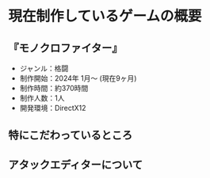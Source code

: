 # 現在制作しているゲームの概要
  ## 『モノクロファイター』
  - ジャンル：格闘
  - 制作開始：2024年 1月～ (現在9ヶ月)
  - 制作時間：約370時間
  - 制作人数：1人
  - 開発環境：DirectX12

## 特にこだわっているところ


## アタックエディターについて
